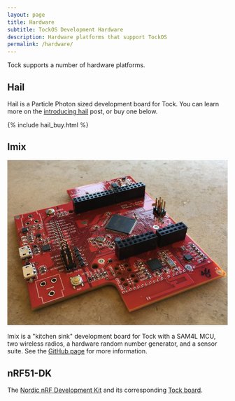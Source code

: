 ```yaml
---
layout: page
title: Hardware
subtitle: TockOS Development Hardware
description: Hardware platforms that support TockOS
permalink: /hardware/
---
```


Tock supports a number of hardware platforms.

## Hail

Hail is a Particle Photon sized development board for Tock. You can learn more
on the [introducing hail](../blog/2017/introducing-hail/) post, or buy one
below.

{% include hail_buy.html %}

## Imix

![Imix on a table](/assets/img/imix-on-table.jpg)

Imix is a "kitchen sink" development board for Tock with a SAM4L MCU, two
wireless radios, a hardware random number generator, and a sensor suite.
See the [GitHub page](https://github.com/helena-project/imix) for more
information.

## nRF51-DK

The [Nordic nRF Development Kit](https://www.nordicsemi.com/eng/Products/nRF51-DK)
and its corresponding [Tock board](https://github.com/helena-project/tock/tree/master/boards/nrf51dk).
